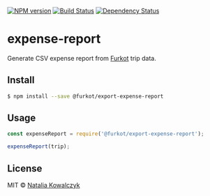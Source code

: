 [![NPM version][npm-image]][npm-url]
[![Build Status][build-image]][build-url]
[![Dependency Status][deps-image]][deps-url]

# expense-report

Generate CSV expense report from [Furkot] trip data.

## Install

```sh
$ npm install --save @furkot/export-expense-report
```

## Usage

```js
const expenseReport = require('@furkot/export-expense-report');

expenseReport(trip);
```

## License

MIT © [Natalia Kowalczyk](https://melitele.me)

[Furkot]: https://trips.furkot.com

[npm-image]: https://img.shields.io/npm/v/@furkot/export-expense-report
[npm-url]: https://npmjs.org/package/@furkot/export-expense-report

[build-url]: https://github.com/furkot/export-expense-report/actions/workflows/check.yaml
[build-image]: https://img.shields.io/github/actions/workflow/status/furkot/export-expense-report/check.yaml?branch=main

[deps-image]: https://img.shields.io/librariesio/release/npm/@furkot/export-expense-report
[deps-url]: https://libraries.io/npm/@furkot%2Fexport-expense-report
